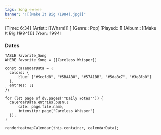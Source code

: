 ```yaml
---
tags: Song ⭐⭐⭐⭐⭐ 
banner: "![[Make It Big (1984).jpg]]"
---
```

[Time:: 6:34]
[Artist:: [[Wham!]] ]
[Genre:: Pop]
[Played:: 1]
[Album:: [[Make It Big (1984)]]]
[Year:: 1984]
### Dates
````dataview
TABLE Favorite_Song
WHERE Favorite_Song = [[Careless Whisper]]
````

  ```dataviewjs
const calendarData = { 
	colors: { 
		blue: ["#9ccfd8", "#5BAAB8", "#57A1BB", "#5da8c7", "#3e8fb0"] 
	}, 
	entries: [] 
}; 

for (let page of dv.pages('"Daily Notes"')) { 
	calendarData.entries.push({ 
		date: page.file.name, 
		intensity: page["Careless_Whisper"]
	}); 
} 

renderHeatmapCalendar(this.container, calendarData);
```
